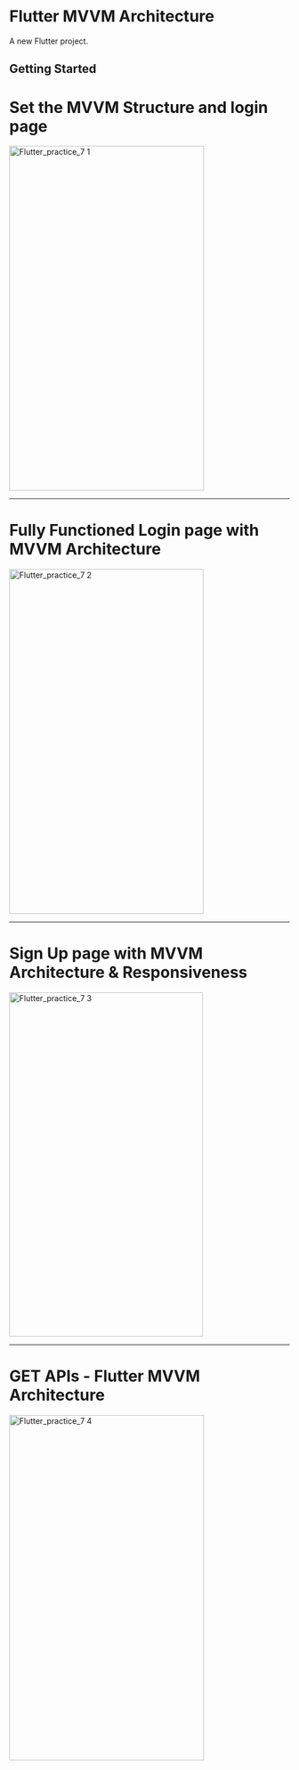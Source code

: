 # Flutter MVVM Architecture

A new Flutter project.

## Getting Started

# Set the MVVM Structure and login page

<img width="350" height="620" alt="Flutter_practice_7 1" src="https://github.com/user-attachments/assets/34c947f7-7893-4031-917a-2777e45d79ce" />


________________________________________________________________________________________________________________________________________________________________________________

# Fully Functioned Login page with MVVM Architecture

<img width="349" height="620" alt="Flutter_practice_7 2" src="https://github.com/user-attachments/assets/d6fcc3ed-8772-44b5-a738-d88e16b158da" />



________________________________________________________________________________________________________________________________________________________________________________
# Sign Up page with MVVM Architecture & Responsiveness
<img width="348" height="619" alt="Flutter_practice_7 3" src="https://github.com/user-attachments/assets/25018f8c-cf55-417d-be9d-a7645734a41a" />



______________________________________________________________________________________________________________________________________________________________________________
# GET APIs - Flutter MVVM Architecture


<img width="350" height="621" alt="Flutter_practice_7 4" src="https://github.com/user-attachments/assets/d01f124a-0c9c-4394-98ec-10bad122fb59" />



